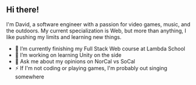 ## Hi there!
I'm David, a software engineer with a passion for video games, music, and the outdoors. My current specialization is Web, but more than anything, I like pushing my limits and learning new things.

- 🔭 I’m currently finishing my Full Stack Web course at Lambda School
- 🌱 I’m working on learning Unity on the side
- 💬 Ask me about my opinions on NorCal vs SoCal
- ⚡ If I'm not coding or playing games, I'm probably out singing somewhere
